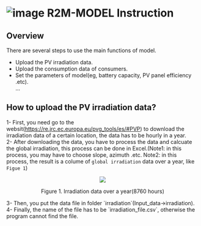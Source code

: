 ![image](https://user-images.githubusercontent.com/84010474/152429739-8dbd5f08-3011-4f6d-a950-d7cc4dcd4b15.png)
R2M-MODEL Instruction
==


## Overview
There are several steps to use the main functions of model.  
* Upload the PV irradiation data.  
* Upload the consumption data of consumers.  
* Set the parameters of model(eg, battery capacity, PV panel efficiency .etc).  
...  

## How to upload the PV irradiation data?
1- First, you need go to the websit(https://re.jrc.ec.europa.eu/pvg_tools/es/#PVP) to download the irradiation data of a certain location, the data has to be hourly in a year.   
2- After downloading the data, you have to process the data and calcuate the global irradiation, this process can be done in Excel.(Note1: in this process, you may have to choose slope, azimuth .etc. Note2: in this process, the result is a colume of `global irradiation` data over a year, like `Figue 1`)  

<div align=center>
<img src="https://user-images.githubusercontent.com/84010474/152431749-a1874a4b-7336-45dd-86bf-cfbc943cd197.png" >
</div>
<p align="center">
Figure 1. Irradiation data over a year(8760 hours)
</p>  
3- Then, you put the data file in folder `irradiation`(Input_data->irradiation).  
4- Finally, the name of the file has to be `irradiation_file.csv`, otherwise the program cannot find the file.


